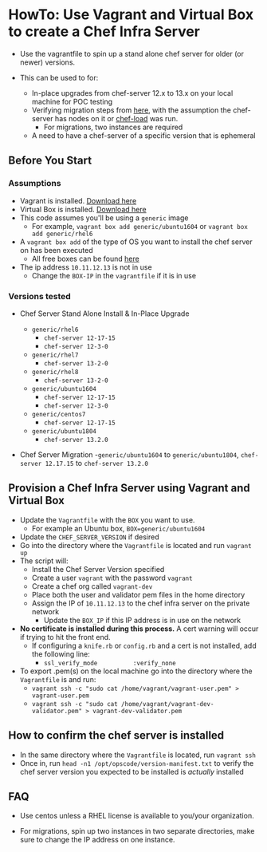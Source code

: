 # HowTo: Use Vagrant and Virtual Box to create a Chef Infra Server

- Use the vagrantfile to spin up a stand alone chef server for older (or newer) versions.

- This can be used to for:
  - In-place upgrades from chef-server 12.x to 13.x on your local machine for POC testing
  - Verifying migration steps from [here](https://blog.chef.io/migrating-chef-server-knife-ec-backup-knife-tidy/), with the assumption the chef-server has nodes on it or [chef-load](https://github.com/chef/chef-load) was run.
    - For migrations, two instances are required
  - A need to have a chef-server of a specific version that is ephemeral

## Before You Start

### Assumptions

- Vagrant is installed. [Download here](https://www.vagrantup.com/downloads)
- Virtual Box is installed. [Download here](https://www.virtualbox.org/wiki/Downloads)
- This code assumes you'll be using a `generic` image
  - For example, `vagrant box add generic/ubuntu1604` or `vagrant box add generic/rhel6`
- A `vagrant box add` of the type of OS you want to install the chef server on has been executed
  - All free boxes can be found [here](https://app.vagrantup.com/boxes/search)
- The ip address `10.11.12.13` is not in use
  - Change the `BOX-IP` in the `vagrantfile` if it is in use

### Versions tested

- Chef Server Stand Alone Install & In-Place Upgrade
  - `generic/rhel6`
    - `chef-server 12-17-15`
    - `chef-server 12-3-0`
  - `generic/rhel7`
    - `chef-server 13-2-0`
  - `generic/rhel8`
    - `chef-server 13-2-0`
  - `generic/ubuntu1604`
    - `chef-server 12-17-15`
    - `chef-server 12-3-0`
  - `generic/centos7`
    - `chef-server 12-17-15`
  - `generic/ubuntu1804`
    - `chef-server 13.2.0`

- Chef Server Migration
  -`generic/ubuntu1604` to `generic/ubuntu1804`, `chef-server 12.17.15` to `chef-server 13.2.0`

## Provision a Chef Infra Server using Vagrant and Virtual Box

- Update the `Vagrantfile` with the `BOX` you want to use.
  - For example an Ubuntu box, `BOX=generic/ubuntu1604`
- Update the `CHEF_SERVER_VERSION` if desired
- Go into the directory where the `Vagrantfile` is located and run `vagrant up`
- The script will:
  - Install the Chef Server Version specified
  - Create a user `vagrant` with the password `vagrant`
  - Create a chef org called `vagrant-dev`
  - Place both the user and validator pem files in the home directory
  - Assign the IP of `10.11.12.13` to the chef infra server on the private network
    - Update the `BOX_IP` if this IP address is in use on the network
- **No certificate is installed during this process.**  A cert warning will occur if trying to hit the front end.
  - If configuring a `knife.rb` or `config.rb` and a cert is not installed, add the following line:
    - `ssl_verify_mode          :verify_none`
- To export .pem(s) on the local machine go into the directory where the `Vagrantfile` is and run:
  - `vagrant ssh -c "sudo cat /home/vagrant/vagrant-user.pem" > vagrant-user.pem`
  - `vagrant ssh -c "sudo cat /home/vagrant/vagrant-dev-validator.pem" > vagrant-dev-validator.pem`

## How to confirm the chef server is installed

- In the same directory where the `Vagrantfile` is located, run `vagrant ssh`
- Once in, run `head -n1 /opt/opscode/version-manifest.txt` to verify the chef server version you expected to be installed is _actually_ installed

## FAQ

- Use centos unless a RHEL license is available to you/your organization.

- For migrations, spin up two instances in two separate directories, make sure to change the IP address on one instance.
